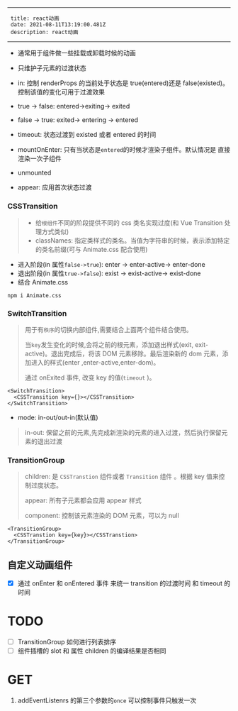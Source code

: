 ##

---

     title: react动画
     date: 2021-08-11T13:19:00.481Z
     description: react动画

---

- 通常用于组件做一些挂载或卸载时候的动画
- 只维护子元素的过渡状态

- in: 控制 renderProps 的当前处于状态是 true(entered)还是 false(existed)。控制该值的变化可用于过渡效果

- true -> false: entered->exiting-> exited
- false -> true: exited-> entering -> entered

- timeout: 状态过渡到 existed 或者 entered 的时间
- mountOnEnter: 只有当状态是`entered`的时候才渲染子组件。默认情况是 直接渲染一次子组件
- unmounted
- appear: 应用首次状态过渡

### CSSTransition

> - 给`根组件`不同的阶段提供不同的 css 类名实现过度(和 Vue Transition 处理方式类似)
> - classNames: 指定类样式的类名。当值为字符串的时候，表示添加特定的类名前缀(可与 Animate.css 配合使用)

- 进入阶段(in 属性`false->true`): enter -> enter-active-> enter-done
- 退出阶段(in 属性`true->false`): exist -> exist-active-> exist-done
- 结合 Animate.css

```shell
npm i Animate.css
```

### SwitchTransition

> 用于有`秩序`的切换内部组件,需要结合上面两个组件结合使用。
>
> 当`key`发生变化的时候,会将之前的根元素，添加退出样式(exit, exit-active)。退出完成后，将该 DOM 元素移除。最后渲染新的 dom 元素，添加进入的样式(enter ,enter-active,enter-dom)。
>
> 通过 onExited 事件, 改变 key 的值(`timeout` )。

```tsx
<SwitchTransition>
  <CSSTransition key={}></CSSTransition>
</SwitchTransition>
```

- mode: in-out/out-in(默认值)

> in-out: 保留之前的元素,先完成新渲染的元素的进入过渡，然后执行保留元素的退出过渡

### TransitionGroup

> children: 是 `CSSTranstion` 组件或者 `Transition` 组件 。根据 key 值来控制过度状态。
>
> appear: 所有子元素都会应用 appear 样式
>
> component: 控制该元素渲染的 DOM 元素，可以为 null

```tsx
<TransitionGroup>
  <CSSTranstion key={key}></CSSTranstion>
</TransitionGroup>
```

## 自定义动画组件

- [x] 通过 onEnter 和 onEntered 事件 来统一 transition 的过渡时间 和 timeout 的时间

# TODO

- [ ] TransitionGroup 如何进行列表排序
- [ ] 组件插槽的 slot 和 属性 children 的编译结果是否相同

# GET

1. addEventListenrs 的第三个参数的`once` 可以控制事件只触发一次
